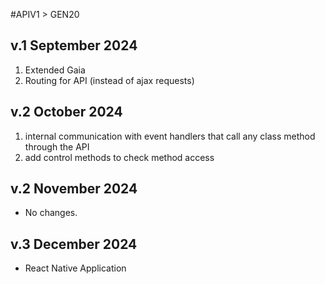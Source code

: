 #APIV1 > GEN20
## v.1 September 2024
1. Extended Gaia 
2. Routing for API (instead of ajax requests) 

## v.2 October 2024
1. internal communication with event handlers that call any class method through the API
2. add control methods to check method access

## v.2 November 2024
- No changes.

## v.3 December 2024
- React Native Application 